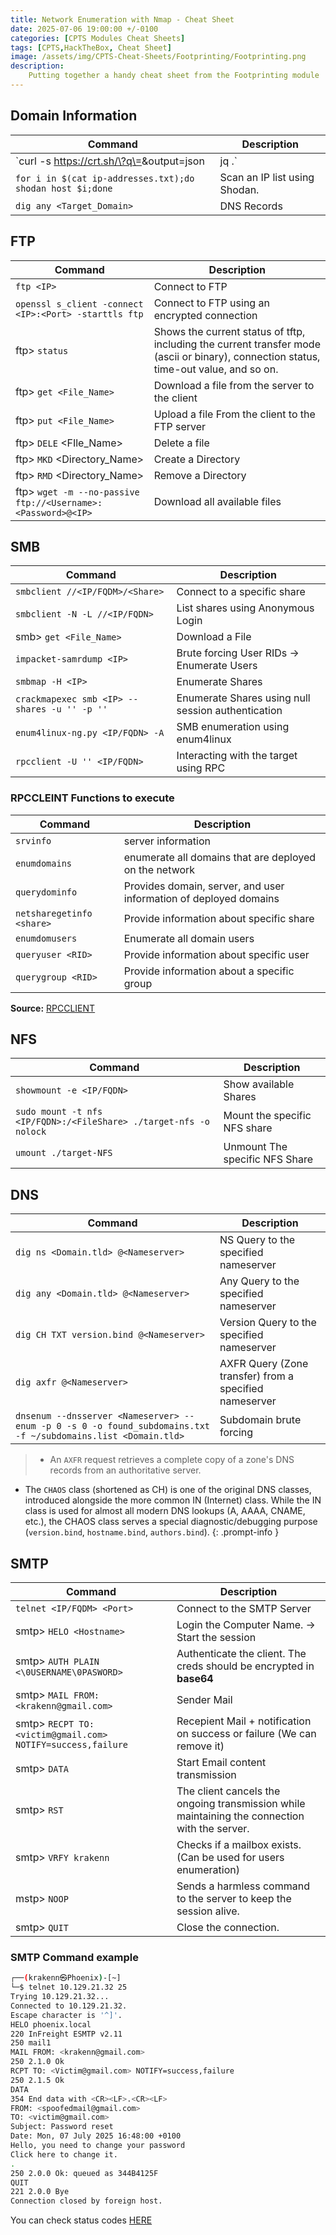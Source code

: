 ```yaml
---
title: Network Enumeration with Nmap - Cheat Sheet
date: 2025-07-06 19:00:00 +/-0100
categories: [CPTS Modules Cheat Sheets]
tags: [CPTS,HackTheBox, Cheat Sheet]
image: /assets/img/CPTS-Cheat-Sheets/Footprinting/Footprinting.png
description: 
    Putting together a handy cheat sheet from the Footprinting module
---
```


## Domain Information

| Command | Description |
|--------|------------|
| `curl -s https://crt.sh/\?q\=<Target-Domain>\&output\=json | jq .` | Certificate transparency (Includes subdomains that use the same certificate) |
| `for i in $(cat ip-addresses.txt);do shodan host $i;done` | Scan an IP list using Shodan. |
| `dig any <Target_Domain>` | DNS Records |

## FTP

| Command | Description |
|--------|------------|
| `ftp <IP>` | Connect to FTP |
| `openssl s_client -connect <IP>:<Port> -starttls ftp` | Connect to FTP using an encrypted connection |
|ftp> `status`| Shows the current status of tftp, including the current transfer mode (ascii or binary), connection status, time-out value, and so on. |
| ftp> `get <File_Name>` | Download a file from the server to the client |
|ftp> `put <File_Name>` | Upload a file From the client to the FTP server |
| ftp> `DELE` <FIle_Name> | Delete a file |
| ftp> `MKD` <Directory_Name> | Create a Directory |
| ftp> `RMD` <Directory_Name> | Remove a Directory |
| ftp> `wget -m --no-passive ftp://<Username>:<Password>@<IP>` | Download all available files |

## SMB

| Command | Description |
|--------|------------|
| `smbclient //<IP/FQDM>/<Share>` | Connect to a specific share |
| `smbclient -N -L //<IP/FQDN>` | List shares using Anonymous Login |
|smb> `get <File_Name>` | Download a File |
| `impacket-samrdump <IP>` | Brute forcing User RIDs → Enumerate Users |
| `smbmap -H <IP>` | Enumerate Shares |
| `crackmapexec smb <IP> --shares -u '' -p '' ` | Enumerate Shares using null session authentication|
| `enum4linux-ng.py <IP/FQDN> -A` | SMB enumeration using enum4linux |
| `rpcclient -U '' <IP/FQDN>`| Interacting with the target using RPC |

### RPCCLEINT Functions to execute

| Command | Description |
|--------|------------|
| `srvinfo` | server information |
| `enumdomains` | enumerate all domains that are deployed on the network  |
| `querydominfo` | Provides domain, server, and user information of deployed domains |
| `netsharegetinfo <share>` | Provide information about specific share |
| `enumdomusers` | Enumerate all domain users | 
| `queryuser <RID>` | Provide information about specific user |
| `querygroup <RID>` | Provide information about a specific group |

**Source:** [RPCCLIENT](https://www.samba.org/samba/docs/current/man-html/rpcclient.1.html)

## NFS

| Command | Description |
|--------|------------|
| `showmount -e <IP/FQDN> ` | Show available Shares |
| `sudo mount -t nfs <IP/FQDN>:/<FileShare> ./target-nfs -o nolock` | Mount the specific NFS share |
| `umount ./target-NFS` | Unmount The specific NFS Share |

## DNS

| Command | Description |
|--------|------------|
| `dig ns <Domain.tld> @<Nameserver>` | NS Query to the specified nameserver |
| `dig any <Domain.tld> @<Nameserver>` | Any Query to the specified nameserver |
| `dig CH TXT version.bind @<Nameserver>` | Version Query to the specified nameserver |
| `dig axfr @<Nameserver>` | AXFR Query (Zone transfer) from a specified nameserver |
| `dnsenum --dnsserver <Nameserver> --enum -p 0 -s 0 -o found_subdomains.txt -f ~/subdomains.list <Domain.tld>` | Subdomain brute forcing |

> - An `AXFR` request retrieves a complete copy of a zone's DNS records from an authoritative server.  
- The `CHAOS` class (shortened as CH) is one of the original DNS classes, introduced alongside the more common IN (Internet) class. While the IN class is used for almost all modern DNS lookups (A, AAAA, CNAME, etc.), the CHAOS class serves a special diagnostic/debugging purpose (`version.bind`, `hostname.bind`, `authors.bind`).
{: .prompt-info }

## SMTP

| Command | Description |
|--------|------------|
| `telnet <IP/FQDM> <Port>` | Connect to the SMTP Server 
|smtp> `HELO <Hostname>` | Login the Computer Name. → Start the session |
|smtp> `AUTH PLAIN <\0USERNAME\0PASWORD>`| Authenticate the client. The creds should be encrypted in **base64** |
| smtp> `MAIL FROM: <krakenn@gmail.com>` | Sender Mail |
| smtp>  `RECPT TO: <victim@gmail.com> NOTIFY=success,failure`| Recepient Mail + notification on success or failure (We can remove it) |
| smtp> `DATA` | Start Email content transmission |
| smtp> `RST` | The client cancels the ongoing transmission while maintaining the connection with the server. |
| smtp> `VRFY krakenn` | Checks if a mailbox exists. (Can be used for users enumeration) |
| mstp> `NOOP` | Sends a harmless command to the server to keep the session alive. |
| smtp> `QUIT` | Close the connection. |

### SMTP Command example

```bash
┌──(krakenn㉿Phoenix)-[~]
└─$ telnet 10.129.21.32 25
Trying 10.129.21.32...
Connected to 10.129.21.32.
Escape character is '^]'.
HELO phoenix.local 
220 InFreight ESMTP v2.11
250 mail1
MAIL FROM: <krakenn@gmail.com>
250 2.1.0 Ok
RCPT TO: <Victim@gmail.com> NOTIFY=success,failure
250 2.1.5 Ok
DATA
354 End data with <CR><LF>.<CR><LF>
FROM: <spoofedmail@gmail.com>
TO: <victim@gmail.com>
Subject: Password reset      
Date: Mon, 07 July 2025 16:48:00 +0100
Hello, you need to change your password
Click here to change it.
.
250 2.0.0 Ok: queued as 344B4125F
QUIT
221 2.0.0 Bye
Connection closed by foreign host.
```

You can check status codes [HERE](https://serversmtp.com/smtp-error/)

